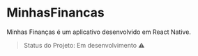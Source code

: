 # MinhasFinancas
Minhas Finanças é um aplicativo desenvolvido em React Native. <br>
> Status do Projeto: Em desenvolvimento :warning:
